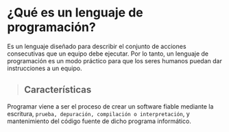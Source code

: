 # ¿Qué es un lenguaje de programación?

Es un lenguaje diseñado para describir el conjunto de acciones consecutivas que un equipo debe ejecutar. Por lo tanto, un lenguaje de programación es un modo práctico para que los seres humanos puedan dar instrucciones a un equipo.

> ## Características

Programar viene a ser el proceso de crear un software fiable mediante la escritura, `prueba, depuración, compilación o interpretación`, y mantenimiento del código fuente de dicho programa informático.
